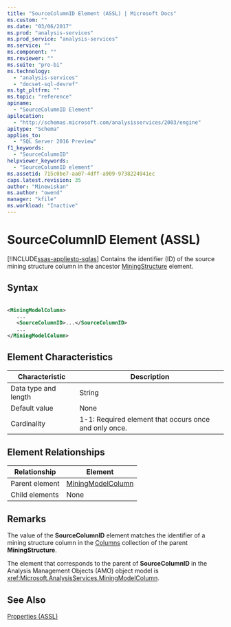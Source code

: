 ```yaml
---
title: "SourceColumnID Element (ASSL) | Microsoft Docs"
ms.custom: ""
ms.date: "03/06/2017"
ms.prod: "analysis-services"
ms.prod_service: "analysis-services"
ms.service: ""
ms.component: ""
ms.reviewer: ""
ms.suite: "pro-bi"
ms.technology: 
  - "analysis-services"
  - "docset-sql-devref"
ms.tgt_pltfrm: ""
ms.topic: "reference"
apiname: 
  - "SourceColumnID Element"
apilocation: 
  - "http://schemas.microsoft.com/analysisservices/2003/engine"
apitype: "Schema"
applies_to: 
  - "SQL Server 2016 Preview"
f1_keywords: 
  - "SourceColumnID"
helpviewer_keywords: 
  - "SourceColumnID element"
ms.assetid: 715c0be7-aa07-4dff-a909-9738224941ec
caps.latest.revision: 35
author: "Minewiskan"
ms.author: "owend"
manager: "kfile"
ms.workload: "Inactive"
---
```

# SourceColumnID Element (ASSL)
[!INCLUDE[ssas-appliesto-sqlas](../../../includes/ssas-appliesto-sqlas.md)]
  Contains the identifier (ID) of the source mining structure column in the ancestor [MiningStructure](../../../analysis-services/scripting/objects/miningstructure-element-assl.md) element.  
  
## Syntax  
  
```xml  
  
<MiningModelColumn>  
   ...  
   <SourceColumnID>...</SourceColumnID>  
   ...  
</MiningModelColumn>  
```  
  
## Element Characteristics  
  
|Characteristic|Description|  
|--------------------|-----------------|  
|Data type and length|String|  
|Default value|None|  
|Cardinality|1-1: Required element that occurs once and only once.|  
  
## Element Relationships  
  
|Relationship|Element|  
|------------------|-------------|  
|Parent element|[MiningModelColumn](../../../analysis-services/scripting/data-type/miningmodelcolumn-data-type-assl.md)|  
|Child elements|None|  
  
## Remarks  
 The value of the **SourceColumnID** element matches the identifier of a mining structure column in the [Columns](../../../analysis-services/scripting/collections/columns-element-assl.md) collection of the parent **MiningStructure**.  
  
 The element that corresponds to the parent of **SourceColumnID** in the Analysis Management Objects (AMO) object model is <xref:Microsoft.AnalysisServices.MiningModelColumn>.  
  
## See Also  
 [Properties &#40;ASSL&#41;](../../../analysis-services/scripting/properties/properties-assl.md)  
  
  
